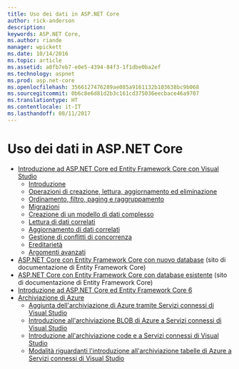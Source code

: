 ```yaml
---
title: Uso dei dati in ASP.NET Core
author: rick-anderson
description: 
keywords: ASP.NET Core,
ms.author: riande
manager: wpickett
ms.date: 10/14/2016
ms.topic: article
ms.assetid: a8fb7eb7-e0e5-4394-84f3-1f1dbe0ba2ef
ms.technology: aspnet
ms.prod: asp.net-core
ms.openlocfilehash: 3566127476289ae085a9161132b103638bc9b068
ms.sourcegitcommit: 0b6c8e6d81d2b3c161cd375036eecbace46a9707
ms.translationtype: HT
ms.contentlocale: it-IT
ms.lasthandoff: 08/11/2017
---
```

# <a name="working-with-data-in-aspnet-core"></a>Uso dei dati in ASP.NET Core 

*   [Introduzione ad ASP.NET Core ed Entity Framework Core con Visual Studio](ef-mvc/index.md)
    *   [Introduzione](ef-mvc/intro.md)
    *   [Operazioni di creazione, lettura, aggiornamento ed eliminazione](ef-mvc/crud.md)
    *   [Ordinamento, filtro, paging e raggruppamento](ef-mvc/sort-filter-page.md)
    *   [Migrazioni](ef-mvc/migrations.md)
    *   [Creazione di un modello di dati complesso](ef-mvc/complex-data-model.md)
    *   [Lettura di dati correlati](ef-mvc/read-related-data.md)
    *   [Aggiornamento di dati correlati](ef-mvc/update-related-data.md)
    *   [Gestione di conflitti di concorrenza](ef-mvc/concurrency.md)
    *   [Ereditarietà](ef-mvc/inheritance.md)
    *   [Argomenti avanzati](ef-mvc/advanced.md)
* [ASP.NET Core con Entity Framework Core con nuovo database](https://docs.microsoft.com/ef/core/get-started/aspnetcore/new-db) (sito di documentazione di Entity Framework Core)
* [ASP.NET Core con Entity Framework Core con database esistente](https://docs.microsoft.com/ef/core/get-started/aspnetcore/existing-db) (sito di documentazione di Entity Framework Core)
*   [Introduzione ad ASP.NET Core ed Entity Framework Core 6](entity-framework-6.md)
*   [Archiviazione di Azure](azure-storage/index.md)
    *   [Aggiunta dell'archiviazione di Azure tramite Servizi connessi di Visual Studio](https://azure.microsoft.com/documentation/articles/vs-azure-tools-connected-services-storage/)
    *   [Introduzione all'archiviazione BLOB di Azure a Servizi connessi di Visual Studio](https://azure.microsoft.com/documentation/articles/vs-storage-aspnet5-getting-started-blobs/)
    *   [Introduzione all'archiviazione code e a Servizi connessi di Visual Studio](https://azure.microsoft.com/documentation/articles/vs-storage-aspnet5-getting-started-queues/)
    *   [Modalità riguardanti l'introduzione all'archiviazione tabelle di Azure a Servizi connessi di Visual Studio](https://azure.microsoft.com/documentation/articles/vs-storage-aspnet5-getting-started-tables/)
